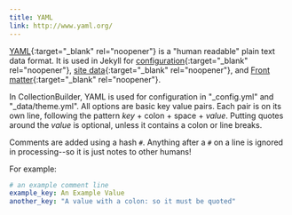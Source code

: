 ```yaml
---
title: YAML
link: http://www.yaml.org/
---
```


[YAML](http://www.yaml.org/){:target="_blank" rel="noopener"} is a "human readable" plain text data format.
It is used in Jekyll for [configuration](https://jekyllrb.com/docs/configuration/){:target="_blank" rel="noopener"}, [site data](https://jekyllrb.com/docs/datafiles/){:target="_blank" rel="noopener"}, and [Front matter](https://jekyllrb.com/docs/frontmatter/){:target="_blank" rel="noopener"}.

In CollectionBuilder, YAML is used for configuration in "_config.yml" and "_data/theme.yml".
All options are basic key value pairs.
Each pair is on its own line, following the pattern *key* + colon + space + *value*.
Putting quotes around the *value* is optional, unless it contains a colon or line breaks.

Comments are added using a hash `#`.
Anything after a `#` on a line is ignored in processing--so it is just notes to other humans!

For example:

```yaml
# an example comment line
example_key: An Example Value
another_key: "A value with a colon: so it must be quoted" 
```
